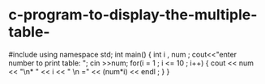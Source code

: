 # c-program-to-display-the-multiple-table-
#include<iostream>
 using namespace std;
 int main()
 {
     int i , num ;
     cout<<"enter number to print table: ";
     cin >>num;
      for(i = 1 ; i <= 10 ; i++)
 {
    cout << num << "\n* " << i << " \n =" << (num*i) << endl ;
 }
}
